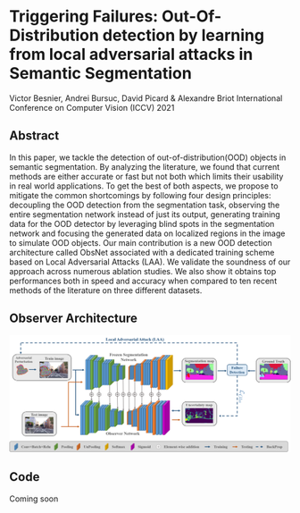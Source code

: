 # Triggering Failures: Out-Of-Distribution detection by learning from local adversarial attacks in Semantic Segmentation
Victor Besnier, Andrei Bursuc, David Picard & Alexandre Briot
International Conference on Computer Vision (ICCV) 2021
## Abstract
In this paper, we tackle the detection of out-of-distribution(OOD) objects in semantic segmentation. By analyzing the literature,
we found that current methods are either accurate or fast but not both which limits their usability in real world applications.
To get the best of both aspects, we propose to mitigate the common shortcomings by following four design principles: decoupling 
the OOD detection from the segmentation task, observing the entire segmentation network instead of just its output, generating 
training data for the OOD detector by leveraging blind spots in the segmentation network and focusing the generated data on 
localized regions in the image to simulate OOD objects. Our main contribution is a new OOD detection architecture called
ObsNet associated with a dedicated training scheme based on Local Adversarial Attacks (LAA). We validate the soundness of
our approach across numerous ablation studies. We also show it obtains top performances both in speed and accuracy when compared
to ten recent methods of the literature on three different datasets.

## Observer Architecture
![Alt text](img/teaser.png "Observer architecture")


## Code
Coming soon